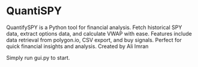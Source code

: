 # QuantiSPY
QuantifySPY is a Python tool for financial analysis. Fetch historical SPY data, extract options data, and calculate VWAP with ease. Features include data retrieval from polygon.io, CSV export, and buy signals. Perfect for quick financial insights and analysis. Created by Ali Imran


Simply run gui.py to start.
